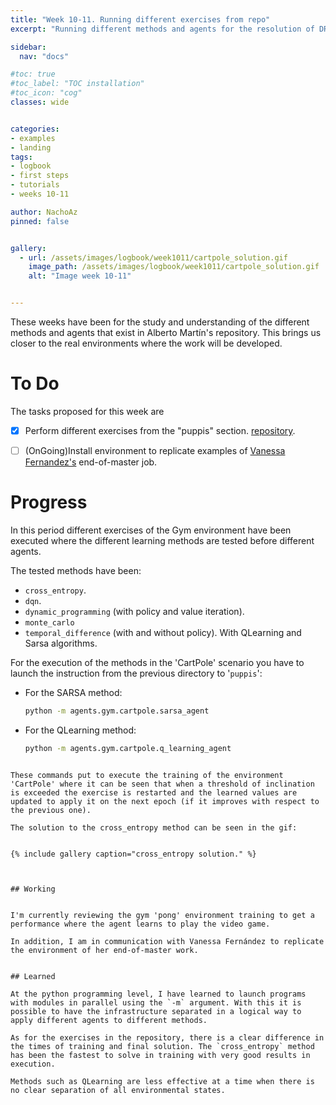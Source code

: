 ```yaml
---
title: "Week 10-11. Running different exercises from repo"
excerpt: "Running different methods and agents for the resolution of DRL problems."

sidebar:
  nav: "docs"

#toc: true
#toc_label: "TOC installation"
#toc_icon: "cog"
classes: wide


categories:
- examples
- landing
tags:
- logbook
- first steps
- tutorials
- weeks 10-11

author: NachoAz
pinned: false


gallery:
  - url: /assets/images/logbook/week1011/cartpole_solution.gif
    image_path: /assets/images/logbook/week1011/cartpole_solution.gif
    alt: "Image week 10-11"


---
```


These weeks have been for the study and understanding of the different methods and agents that exist in Alberto Martín's repository. This brings us closer to the real environments where the work will be developed.

# To Do

The tasks proposed for this week are

- [X] Perform different exercises from the "puppis" section. [repository](https://github.com/RoboticsLabURJC/2019-phd-alberto-martin/tree/master/puppis).
- [ ] (OnGoing)Install environment to replicate examples of [Vanessa Fernandez's](https://github.com/RoboticsLabURJC/2017-tfm-vanessa-fernandez) end-of-master job.


# Progress


In this period different exercises of the Gym environment have been executed where the different learning methods are tested before different agents.

The tested methods have been:

- `cross_entropy`.
- `dqn`.
- `dynamic_programming` (with policy and value iteration).
- `monte_carlo`
- `temporal_difference` (with and without policy). With QLearning and Sarsa algorithms.

For the execution of the methods in the 'CartPole' scenario you have to launch the instruction from the previous directory to '`puppis`':

- For the SARSA method:
  ```bash
  python -m agents.gym.cartpole.sarsa_agent 
  ```

- For the QLearning method:

  ```bash
  python -m agents.gym.cartpole.q_learning_agent
```

These commands put to execute the training of the environment 'CartPole' where it can be seen that when a threshold of inclination is exceeded the exercise is restarted and the learned values are updated to apply it on the next epoch (if it improves with respect to the previous one).

The solution to the cross_entropy method can be seen in the gif:


{% include gallery caption="cross_entropy solution." %}



## Working


I'm currently reviewing the gym 'pong' environment training to get a performance where the agent learns to play the video game.

In addition, I am in communication with Vanessa Fernández to replicate the environment of her end-of-master work. 


## Learned

At the python programming level, I have learned to launch programs with modules in parallel using the `-m` argument. With this it is possible to have the infrastructure separated in a logical way to apply different agents to different methods.

As for the exercises in the repository, there is a clear difference in the times of training and final solution. The `cross_entropy` method has been the fastest to solve in training with very good results in execution.

Methods such as QLearning are less effective at a time when there is no clear separation of all environmental states.